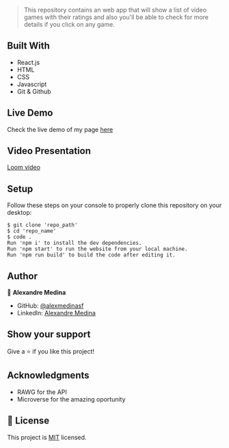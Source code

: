 > This repository contains an web app that will show a list of video games with their ratings and also you'll be able to check for more details if you click on any game.
## Built With

- React.js
- HTML
- CSS
- Javascript
- Git & Github

## Live Demo

Check the live demo of my page [here](https://legendary-lollipop-bc2bf5.netlify.app/)

## Video Presentation

[Loom video](https://www.loom.com/share/b836f21d6e9e4cf2a98a80739a2419fb)

## Setup

Follow these steps on your console to properly clone this repository on your desktop:

```
$ git clone 'repo_path'
$ cd 'repo_name'
$ code .
Run 'npm i' to install the dev dependencies.
Run 'npm start' to run the website from your local machine.
Run 'npm run build' to build the code after editing it.
```

## Author

👤 **Alexandre Medina**

- GitHub: [@alexmedinasf](https://github.com/alexmedinasf)
- LinkedIn: [Alexandre Medina](https://www.linkedin.com/in/alexmedinasf/)

## Show your support

Give a ⭐️ if you like this project!

## Acknowledgments

- RAWG for the API
- Microverse for the amazing oportunity

## 📝 License

This project is [MIT](./MIT.md) licensed.
